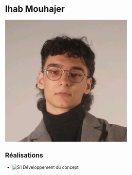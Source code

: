 # Ihab Mouhajer

 ![Ihab Mouhajer](https://github.com/Miaou-Mafia/projet-luminatura/blob/main/assets/images/ihab.jpg)

 ## Réalisations

 <!-- Une image par semaine de la réalisation dont tu es le plus fier avec une légende -->

* ![S1 Développement du concept](https://fakeimg.pl/400x400?text=Concept)
